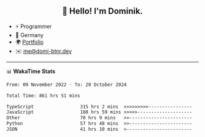 <h2 align="center">👋 Hello! I'm Dominik.</h2>

- ⚡ Programmer
- 📍 Germany
- 🌍 [Portfolio](https://domi-btnr.dev)
- ✉️ [me@domi-btnr.dev](mailto://me@domi-btnr.dev)

---
📊 **WakaTime Stats**
<!--START_SECTION:waka-->

```txt
From: 09 November 2022 - To: 20 October 2024

Total Time: 861 hrs 51 mins

TypeScript                 315 hrs 2 mins  >>>>>>>>>----------------   36.55 %
JavaScript                 188 hrs 59 mins >>>>>--------------------   21.93 %
Other                      70 hrs 9 mins   >>-----------------------   08.14 %
Python                     57 hrs 48 mins  >>-----------------------   06.71 %
JSON                       41 hrs 10 mins  >------------------------   04.78 %
```

<!--END_SECTION:waka-->
